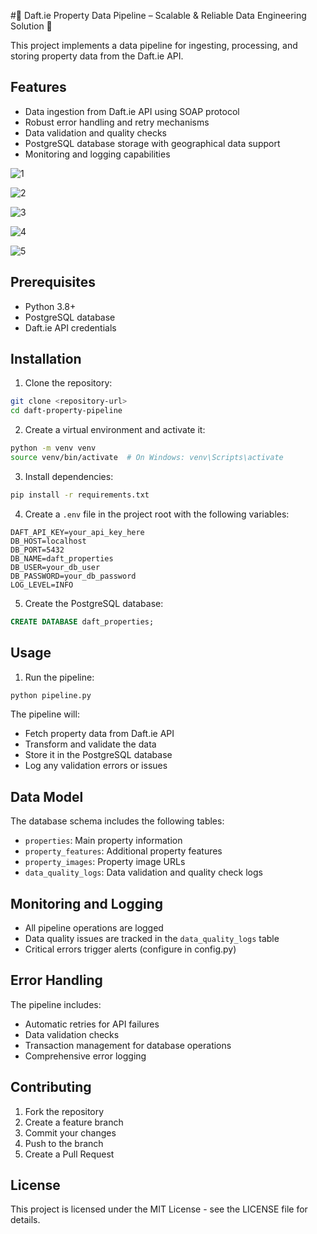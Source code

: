 #🏡 Daft.ie Property Data Pipeline – Scalable & Reliable Data Engineering Solution 🚀

This project implements a data pipeline for ingesting, processing, and storing property data from the Daft.ie API.

## Features

- Data ingestion from Daft.ie API using SOAP protocol
- Robust error handling and retry mechanisms
- Data validation and quality checks
- PostgreSQL database storage with geographical data support
- Monitoring and logging capabilities

![1](https://github.com/user-attachments/assets/db2f27be-76c8-4cc2-a580-da530c0f3701)

![2](https://github.com/user-attachments/assets/7c80a6db-f47e-4f3f-8d8f-880a7e267210)

![3](https://github.com/user-attachments/assets/f3cbecde-4c98-4e19-8f59-a35568ef114d)

![4](https://github.com/user-attachments/assets/00ce8162-76db-4b20-a39e-9915bb7af449)

![5](https://github.com/user-attachments/assets/572708d2-0a51-482b-89c4-7b03d7495247)


## Prerequisites

- Python 3.8+
- PostgreSQL database
- Daft.ie API credentials

## Installation

1. Clone the repository:
```bash
git clone <repository-url>
cd daft-property-pipeline
```

2. Create a virtual environment and activate it:
```bash
python -m venv venv
source venv/bin/activate  # On Windows: venv\Scripts\activate
```

3. Install dependencies:
```bash
pip install -r requirements.txt
```

4. Create a `.env` file in the project root with the following variables:
```
DAFT_API_KEY=your_api_key_here
DB_HOST=localhost
DB_PORT=5432
DB_NAME=daft_properties
DB_USER=your_db_user
DB_PASSWORD=your_db_password
LOG_LEVEL=INFO
```

5. Create the PostgreSQL database:
```sql
CREATE DATABASE daft_properties;
```

## Usage

1. Run the pipeline:
```bash
python pipeline.py
```

The pipeline will:
- Fetch property data from Daft.ie API
- Transform and validate the data
- Store it in the PostgreSQL database
- Log any validation errors or issues

## Data Model

The database schema includes the following tables:

- `properties`: Main property information
- `property_features`: Additional property features
- `property_images`: Property image URLs
- `data_quality_logs`: Data validation and quality check logs

## Monitoring and Logging

- All pipeline operations are logged
- Data quality issues are tracked in the `data_quality_logs` table
- Critical errors trigger alerts (configure in config.py)

## Error Handling

The pipeline includes:
- Automatic retries for API failures
- Data validation checks
- Transaction management for database operations
- Comprehensive error logging

## Contributing

1. Fork the repository
2. Create a feature branch
3. Commit your changes
4. Push to the branch
5. Create a Pull Request

## License

This project is licensed under the MIT License - see the LICENSE file for details. 
